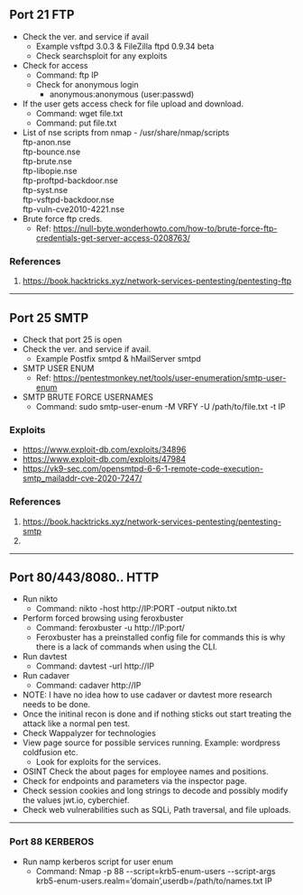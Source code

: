 ## Port 21 FTP
* Check the ver. and service if avail
    * Example vsftpd 3.0.3 &  FileZilla ftpd 0.9.34 beta
    * Check searchsploit for any exploits
* Check for access
    * Command: ftp IP
    * Check for anonymous login
        * anonymous:anonymous (user:passwd)
* If the user gets access check for file upload and download.
    * Command: wget file.txt
    * Command: put file.txt
* List of nse scripts from nmap - /usr/share/nmap/scripts<br />
ftp-anon.nse<br />
ftp-bounce.nse<br />
ftp-brute.nse<br />
ftp-libopie.nse<br />
ftp-proftpd-backdoor.nse<br />
ftp-syst.nse<br />
ftp-vsftpd-backdoor.nse<br />
ftp-vuln-cve2010-4221.nse<br />
* Brute force ftp creds.
    * Ref: https://null-byte.wonderhowto.com/how-to/brute-force-ftp-credentials-get-server-access-0208763/
### References
1. https://book.hacktricks.xyz/network-services-pentesting/pentesting-ftp
***
## Port 25 SMTP
* Check that port 25 is open
* Check the ver. and service if avail. 
    * Example Postfix smtpd & hMailServer smtpd
* SMTP USER ENUM
    * Ref: https://pentestmonkey.net/tools/user-enumeration/smtp-user-enum
* SMTP BRUTE FORCE USERNAMES
    * Command: sudo smtp-user-enum -M VRFY -U /path/to/file.txt -t IP  
### Exploits
* https://www.exploit-db.com/exploits/34896
* https://www.exploit-db.com/exploits/47984
* https://vk9-sec.com/opensmtpd-6-6-1-remote-code-execution-smtp_mailaddr-cve-2020-7247/
### References
1. https://book.hacktricks.xyz/network-services-pentesting/pentesting-smtp
2. 
***
## Port 80/443/8080.. HTTP
* Run nikto
    * Command: nikto -host http://IP:PORT -output nikto.txt
* Perform forced browsing using feroxbuster
    * Command: feroxbuster -u http://IP:port/ 
    * Feroxbuster has a preinstalled config file for commands this is why there is a lack of commands when using the CLI. 
* Run davtest
    * Command: davtest -url http://IP
* Run cadaver
    * Command: cadaver http://IP  
* NOTE: I have no idea how to use cadaver or davtest more research needs to be done.
* Once the initinal recon is done and if nothing sticks out start treating the attack like a normal pen test.  
* Check Wappalyzer for technologies
* View page source for possible services running. Example: wordpress coldfusion etc.
    * Look for exploits for the services.
* OSINT Check the about pages for employee names and positions. 
* Check for endpoints and parameters via the inspector page. 
* Check session cookies and long strings to decode and possibly modify the values jwt.io, cyberchief.
* Check web vulnerabilities such as SQLi, Path traversal, and file uploads. 
***
### Port 88 KERBEROS
* Run namp kerberos script for user enum
    * Command: Nmap -p 88 --script=krb5-enum-users --script-args krb5-enum-users.realm=’domain’,userdb=/path/to/names.txt IP
